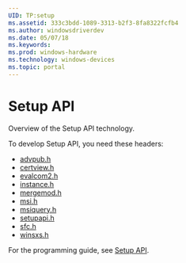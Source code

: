 ```yaml
---
UID: TP:setup
ms.assetid: 333c3bdd-1089-3313-b2f3-8fa8322fcfb4
ms.author: windowsdriverdev
ms.date: 05/07/18
ms.keywords: 
ms.prod: windows-hardware
ms.technology: windows-devices
ms.topic: portal
---
```


# Setup API



Overview of the Setup API technology.

To develop Setup API, you need these headers:

 * [advpub.h](..\advpub\index.md)
 * [certview.h](..\certview\index.md)
 * [evalcom2.h](..\evalcom2\index.md)
 * [instance.h](..\instance\index.md)
 * [mergemod.h](..\mergemod\index.md)
 * [msi.h](..\msi\index.md)
 * [msiquery.h](..\msiquery\index.md)
 * [setupapi.h](..\setupapi\index.md)
 * [sfc.h](..\sfc\index.md)
 * [winsxs.h](..\winsxs\index.md)

For the programming guide, see [Setup API](https://review.docs.microsoft.com/en-us/win32-test/setup).
